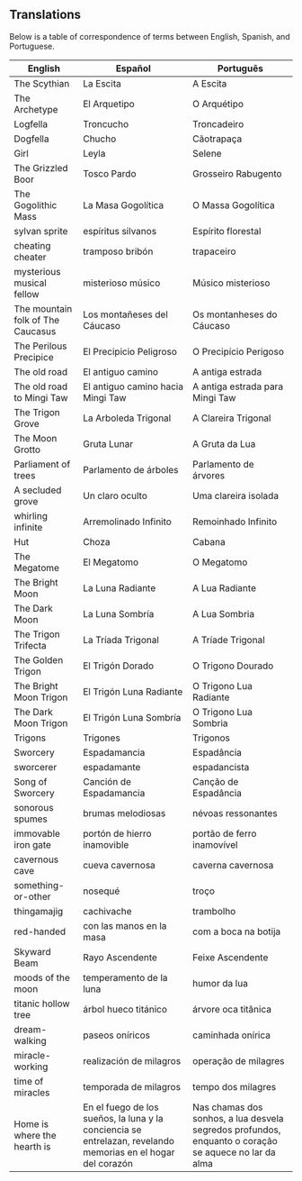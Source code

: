 ## Translations

Below is a table of correspondence of terms between English, Spanish, and Portuguese.

| English                     | Español                     | Português                  |
|-----------------------------|-----------------------------|----------------------------|
| The Scythian                | La Escita                   | A Escita                   |
| The Archetype               | El Arquetipo                | O Arquétipo                |
| Logfella                    | Troncucho                   | Troncadeiro                |
| Dogfella                    | Chucho                      | Cãotrapaça                 |
| Girl                        | Leyla                       | Selene                     |
| The Grizzled Boor           | Tosco Pardo                 | Grosseiro Rabugento        |
| The Gogolithic Mass         | La Masa Gogolítica          | O Massa Gogolítica         |
| sylvan sprite               | espíritus silvanos          | Espírito florestal         |
| cheating cheater            | tramposo bribón             | trapaceiro                 |
| mysterious musical fellow   | misterioso músico           | Músico misterioso          |
| The mountain folk of The Caucasus | Los montañeses del Cáucaso | Os montanheses do Cáucaso |
| The Perilous Precipice      | El Precipicio Peligroso     | O Precipício Perigoso      |
| The old road                | El antiguo camino           | A antiga estrada           |
| The old road to Mingi Taw   | El antiguo camino hacia Mingi Taw | A antiga estrada para Mingi Taw |
| The Trigon Grove            | La Arboleda Trigonal        | A Clareira Trigonal        |
| The Moon Grotto             | Gruta Lunar                 | A Gruta da Lua             |
| Parliament of trees         | Parlamento de árboles       | Parlamento de árvores      |
| A secluded grove            | Un claro oculto             | Uma clareira isolada       |
| whirling infinite           | Arremolinado Infinito       | Remoinhado Infinito        |
| Hut                         | Choza                       | Cabana                     |
| The Megatome                | El Megatomo                 | O Megatomo                 |
| The Bright Moon             | La Luna Radiante            | A Lua Radiante             |
| The Dark Moon               | La Luna Sombría             | A Lua Sombria              |
| The Trigon Trifecta         | La Tríada Trigonal          | A Tríade Trigonal          |
| The Golden Trigon           | El Trigón Dorado            | O Trigono Dourado          |
| The Bright Moon Trigon      | El Trigón Luna Radiante     | O Trigono Lua Radiante     |
| The Dark Moon Trigon        | El Trigón Luna Sombría      | O Trigono Lua Sombria      |
| Trigons                     | Trigones                    | Trigonos                   |
| Sworcery                    | Espadamancia                | Espadância                 |
| sworcerer                   | espadamante                 | espadancista               |
| Song of Sworcery            | Canción de Espadamancia     | Canção de Espadância       |
| sonorous spumes             | brumas melodiosas           | névoas ressonantes         |
| immovable iron gate         | portón de hierro inamovible | portão de ferro inamovível |
| cavernous cave              | cueva cavernosa             | caverna cavernosa          |
| something-or-other          | nosequé                     | troço                      |
| thingamajig                 | cachivache                  | trambolho                  |
| red-handed                  | con las manos en la masa    | com a boca na botija       |
| Skyward Beam                | Rayo Ascendente             | Feixe Ascendente           |
| moods of the moon           | temperamento de la luna     | humor da lua               |
| titanic hollow tree         | árbol hueco titánico        | árvore oca titânica        |
| dream-walking               | paseos oníricos             | caminhada onírica          |
| miracle-working             | realización de milagros     | operação de milagres       |
| time of miracles            | temporada de milagros       | tempo dos milagres         |
| Home is where the hearth is | En el fuego de los sueños, la luna y la conciencia se entrelazan, revelando memorias en el hogar del corazón | Nas chamas dos sonhos, a lua desvela segredos profundos, enquanto o coração se aquece no lar da alma |
